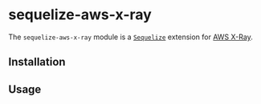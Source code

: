 # sequelize-aws-x-ray

The `sequelize-aws-x-ray` module is a [`Sequelize`](http://sequelizejs.com/) extension for [AWS X-Ray](https://aws.amazon.com/xray/).

## Installation

## Usage
